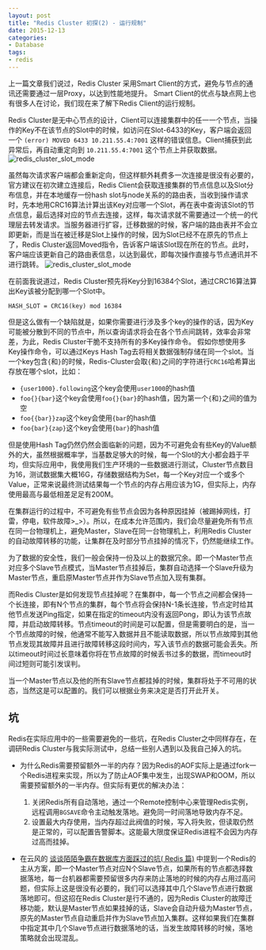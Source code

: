 ```yaml
---
layout: post
title: "Redis Cluster 初探(2) - 运行规制"
date: 2015-12-13
categories:
- Database
tags:
- redis
---
```


上一篇文章我们说过，Redis Cluster 采用Smart Client的方式，避免与节点的通讯还需要通过一层Proxy，以达到性能地提升。 Smart Client的优点与缺点网上也有很多人在讨论，我们现在来了解下Redis Client的运行规制。

<!-- more -->

Redis Cluster是无中心节点的设计，Client可以连接集群中的任一一个节点，当操作的Key不在该节点的Slot中的时候，如访问在Slot-6433的Key，客户端会返回一个 `(error) MOVED 6433 10.211.55.4:7001` 这样的错误信息。Client捕获到此异常后，再自动重定向到 `10.211.55.4:7001` 这个节点上并获取数据。
![redis_cluster_slot_mode](http://xiezefan.qiniudn.com/blog/redis_cluster_slot_model.png)


虽然每次请求客户端都会重新定向，但这样额外耗费多一次连接是很没有必要的，官方建议在初次建立连接后，Redis Client会获取连接集群的节点信息以及Slot分布信息，并在本地缓存一份hash slot与node关系的的路由表，当收到操作请求时，先本地用CRC16算法计算出该Key对应哪一个Slot，再在表中查询该Slot的节点信息，最后选择对应的节点去连接，这样，每次请求就不需要通过一个统一的代理层去转发请求。当服务器进行扩容，迁移数据的时候，客户端的路由表并不会立即更新，而是当在被迁移是Slot上操作的时候，因为Slot已经不在原先的节点上了，Redis Cluster返回Moved指令，告诉客户端该Slot现在所在的节点。此时，客户端应该更新自己的路由表信息，以达到最优，即每次操作直接与节点通讯并不进行跳转。
![redis_cluster_slot_mode](http://xiezefan.qiniudn.com/blog/redis_cluster_slot_model2.png)

在前面我说道过，Redis Cluster预先将Key分到16384个Slot，通过CRC16算法算出Key该被分配到哪一个Slot中。

```
HASH_SLOT = CRC16(key) mod 16384 
```

但是这么做有一个缺陷就是，如果你需要进行涉及多个key的操作的话，因为Key可能被分散到不同的节点中，所以查询请求将会在各个节点间跳转，效率会非常差，为此，Redis Cluster干脆不支持所有的多Key操作命令。
假如你想使用多Key操作命令，可以通过Keys Hash Tag去将相关数据强制存储在同一个slot。当一个key包含`{`和`}`的时候，Redis-Cluster会取`{`和`}`之间的字符进行`CRC16`哈希算出存放在哪个slot，比如：
* `{user1000}.following`这个key会使用`user1000`的hash值
* `foo{}{bar}`这个key会使用`foo{}{bar}`的hash值，因为第一个`{`和`}`之间的值为空
* `foo{{bar}}zap`这个key会使用`{bar`的hash值
* `foo{bar}{zap}`这个key会使用`{bar}`的hash值

但是使用Hash Tag仍然仍然会面临新的问题，因为不可避免会有些Key的Value额外的大，虽然根据概率学，当基数足够大的时候，每一个Slot的大小都会趋于平均，但实际应用中，我使用我们生产环境的一些数据进行测试，Cluster节点数目为16，测试数据集大概16G，存储数据结构为Set，每一个Key对应一个或多个Value，正常来说最终测试结果每一个节点的内存占用应该为1G，但实际上，内存使用最高与最低相差足足有200M。


在集群运行的过程中，不可避免有些节点会因为各种原因挂掉（被踢掉网线，打雷，停电，软件故障>_>）。所以，在成本允许范围内，我们会尽量避免所有节点在同一台物理机上，避免Master，Slave在同一台物理机上，利用Redis Cluster的自动故障转移的功能，让集群在及时部分节点挂掉的情况下，仍然能继续工作。

为了数据的安全性，我们一般会保持一份及以上的数据冗余。即一个Master节点对应多个Slave节点模式，当Master节点挂掉后，集群自动选择一个Slave升级为Master节点，重启原Master节点并作为Slave节点加入现有集群。

而Redis Cluster是如何发现节点挂掉呢？在集群中，每一个节点之间都会保持一个长连接，即有N个节点的集群，每个节点将会保持N-1条长连接，节点定时给其他节点发送Ping指定，如果在指定的timeout内没有返回Pong，即认为该节点故障，并启动故障转移。节点timeout的时间是可以配置，但是需要明白的是，当一个节点故障的时候，他通常不能写入数据并且不能读取数据，所以节点故障到其他节点发现其故障并且进行故障转移这段时间内，写入该节点的数据可能会丢失。所以timeout时间过长意味着你将在节点故障的时候丢书过多的数据，而timeout时间过短则可能引发误判。

当一个Master节点以及他的所有Slave节点都挂掉的时候，集群将处于不可用的状态，当然这是可以配置的。我们可以根据业务来决定是否打开此开关。

## 坑

Redis在实际应用中的一些需要避免的一些坑，在Redis Cluster之中同样存在，在调研Redis Cluster与我实际测试中，总结一些别人遇到以及我自己掉入的坑。

* 为什么Redis需要预留额外一半的内存？因为Redis的AOF实际上是通过fork一个Redis进程来实现，所以为了防止AOF集中发生，出现SWAP和OOM，所以需要预留额外的一半内存。但实际有更优的解决办法：
    1. 关闭Redis所有自动落地，通过一个Remote控制中心来管理Redis实例，远程调用`BGSAVE`命令主动触发落地。避免同一时间落地导致内存不足。
    2. 设置最大内存使用，当内存超过此阀值的时候，写入将失败，但读取仍然是正常的，可以配置告警脚本。这能最大限度保证Redis进程不会因为内存过高而挂掉。

* 在云风的 [谈谈陌陌争霸在数据库方面踩过的坑( Redis 篇)](http://blog.codingnow.com/2014/03/mmzb_redis.html) 中提到一个Redis的主从方案，即一个Master节点对应N个Slave节点，如果所有的节点都选择数据落地，每一台机器都需要预留很多内存来防止落地的时候的内存占用过高问题，但实际上这是很没有必要的，我们可以选择其中几个Slave节点进行数据落地即可。但这招在Redis Cluster是行不通的，因为Redis Cluster的故障迁移功能，默认是Master节点如果挂掉的话，Slave会自动升级为Master节点，原先的Master节点自动重启并作为Slave节点加入集群。这样如果我们在集群中指定其中几个Slave节点进行数据落地的话，当发生故障转移的时候，落地策略就会出现混乱。


